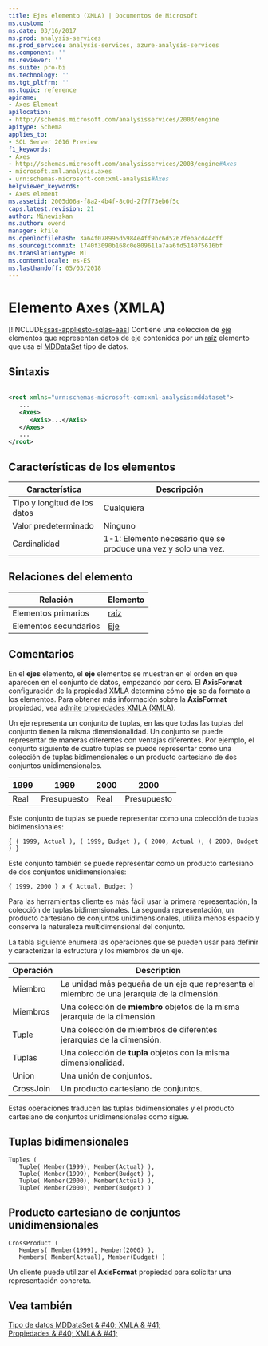 ```yaml
---
title: Ejes elemento (XMLA) | Documentos de Microsoft
ms.custom: ''
ms.date: 03/16/2017
ms.prod: analysis-services
ms.prod_service: analysis-services, azure-analysis-services
ms.component: ''
ms.reviewer: ''
ms.suite: pro-bi
ms.technology: ''
ms.tgt_pltfrm: ''
ms.topic: reference
apiname:
- Axes Element
apilocation:
- http://schemas.microsoft.com/analysisservices/2003/engine
apitype: Schema
applies_to:
- SQL Server 2016 Preview
f1_keywords:
- Axes
- http://schemas.microsoft.com/analysisservices/2003/engine#Axes
- microsoft.xml.analysis.axes
- urn:schemas-microsoft-com:xml-analysis#Axes
helpviewer_keywords:
- Axes element
ms.assetid: 2005d06a-f8a2-4b4f-8c0d-2f7f73eb6f5c
caps.latest.revision: 21
author: Minewiskan
ms.author: owend
manager: kfile
ms.openlocfilehash: 3a64f078995d5984e4ff9bc6d5267febacd44cff
ms.sourcegitcommit: 1740f3090b168c0e809611a7aa6fd514075616bf
ms.translationtype: MT
ms.contentlocale: es-ES
ms.lasthandoff: 05/03/2018
---
```

# <a name="axes-element-xmla"></a>Elemento Axes (XMLA)
[!INCLUDE[ssas-appliesto-sqlas-aas](../../../includes/ssas-appliesto-sqlas-aas.md)]
  Contiene una colección de [eje](../../../analysis-services/xmla/xml-elements-properties/axis-element-xmla.md) elementos que representan datos de eje contenidos por un [raíz](../../../analysis-services/xmla/xml-elements-properties/root-element-xmla.md) elemento que usa el [MDDataSet](../../../analysis-services/xmla/xml-data-types/mddataset-data-type-xmla.md) tipo de datos.  
  
## <a name="syntax"></a>Sintaxis  
  
```xml  
  
<root xmlns="urn:schemas-microsoft-com:xml-analysis:mddataset">  
   ...  
   <Axes>  
      <Axis>...</Axis>  
   </Axes>  
   ...  
</root>  
```  
  
## <a name="element-characteristics"></a>Características de los elementos  
  
|Característica|Descripción|  
|--------------------|-----------------|  
|Tipo y longitud de los datos|Cualquiera|  
|Valor predeterminado|Ninguno|  
|Cardinalidad|1-1: Elemento necesario que se produce una vez y solo una vez.|  
  
## <a name="element-relationships"></a>Relaciones del elemento  
  
|Relación|Elemento|  
|------------------|-------------|  
|Elementos primarios|[raíz](../../../analysis-services/xmla/xml-elements-properties/root-element-xmla.md)|  
|Elementos secundarios|[Eje](../../../analysis-services/xmla/xml-elements-properties/axis-element-xmla.md)|  
  
## <a name="remarks"></a>Comentarios  
 En el **ejes** elemento, el **eje** elementos se muestran en el orden en que aparecen en el conjunto de datos, empezando por cero. El **AxisFormat** configuración de la propiedad XMLA determina cómo **eje** se da formato a los elementos. Para obtener más información sobre la **AxisFormat** propiedad, vea [admite propiedades XMLA &#40;XMLA&#41;](../../../analysis-services/xmla/xml-elements-properties/propertylist-element-supported-xmla-properties.md).  
  
 Un eje representa un conjunto de tuplas, en las que todas las tuplas del conjunto tienen la misma dimensionalidad. Un conjunto se puede representar de maneras diferentes con ventajas diferentes. Por ejemplo, el conjunto siguiente de cuatro tuplas se puede representar como una colección de tuplas bidimensionales o un producto cartesiano de dos conjuntos unidimensionales.  
  
|1999|1999|2000|2000|  
|----------|----------|----------|----------|  
|Real|Presupuesto|Real|Presupuesto|  
  
 Este conjunto de tuplas se puede representar como una colección de tuplas bidimensionales:  
  
```  
{ ( 1999, Actual ), ( 1999, Budget ), ( 2000, Actual ), ( 2000, Budget ) }  
```  
  
 Este conjunto también se puede representar como un producto cartesiano de dos conjuntos unidimensionales:  
  
```  
{ 1999, 2000 } x { Actual, Budget }  
```  
  
 Para las herramientas cliente es más fácil usar la primera representación, la colección de tuplas bidimensionales. La segunda representación, un producto cartesiano de conjuntos unidimensionales, utiliza menos espacio y conserva la naturaleza multidimensional del conjunto.  
  
 La tabla siguiente enumera las operaciones que se pueden usar para definir y caracterizar la estructura y los miembros de un eje.  
  
|Operación|Description|  
|---------------|-----------------|  
|Miembro|La unidad más pequeña de un eje que representa el miembro de una jerarquía de la dimensión.|  
|Miembros|Una colección de **miembro** objetos de la misma jerarquía de la dimensión.|  
|Tuple|Una colección de miembros de diferentes jerarquías de la dimensión.|  
|Tuplas|Una colección de **tupla** objetos con la misma dimensionalidad.|  
|Union|Una unión de conjuntos.|  
|CrossJoin|Un producto cartesiano de conjuntos.|  
  
 Estas operaciones traducen las tuplas bidimensionales y el producto cartesiano de conjuntos unidimensionales como sigue.  
  
## <a name="two-dimensional-tuples"></a>Tuplas bidimensionales  
  
```  
Tuples (  
   Tuple( Member(1999), Member(Actual) ),  
   Tuple( Member(1999), Member(Budget) ),  
   Tuple( Member(2000), Member(Actual) ),  
   Tuple( Member(2000), Member(Budget) )  
```  
  
## <a name="cartesian-product-of-one-dimensional-sets"></a>Producto cartesiano de conjuntos unidimensionales  
  
```  
CrossProduct (  
   Members( Member(1999), Member(2000) ),  
   Members( Member(Actual), Member(Budget) )  
```  
  
 Un cliente puede utilizar el **AxisFormat** propiedad para solicitar una representación concreta.  
  
## <a name="see-also"></a>Vea también  
 [Tipo de datos MDDataSet & #40; XMLA & #41;](../../../analysis-services/xmla/xml-data-types/mddataset-data-type-xmla.md)   
 [Propiedades & #40; XMLA & #41;](../../../analysis-services/xmla/xml-elements-properties/xml-elements-properties.md)  
  
  
